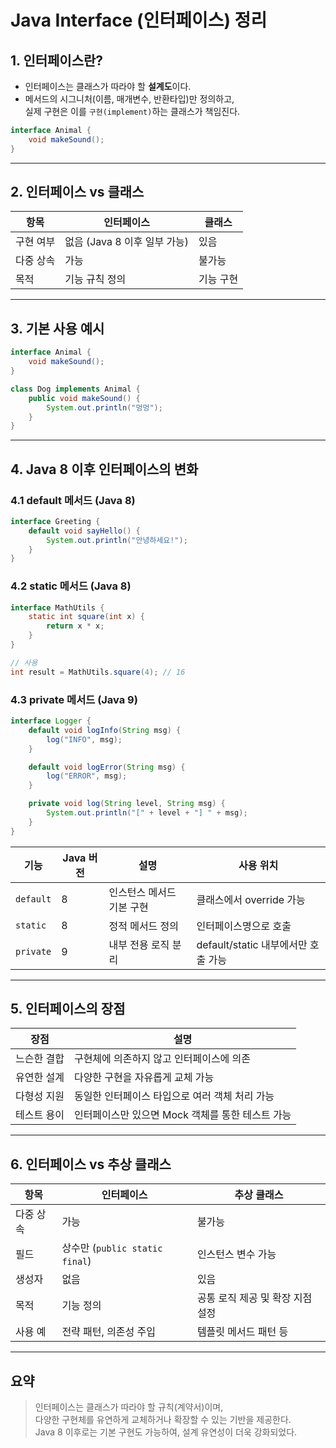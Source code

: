 # Java Interface (인터페이스) 정리

## 1. 인터페이스란?

- 인터페이스는 클래스가 따라야 할 **설계도**이다.
- 메서드의 시그니처(이름, 매개변수, 반환타입)만 정의하고,  
  실제 구현은 이를 `구현(implement)`하는 클래스가 책임진다.

```java
interface Animal {
    void makeSound();
}
```

---

## 2. 인터페이스 vs 클래스

| 항목 | 인터페이스 | 클래스 |
|------|------------|--------|
| 구현 여부 | 없음 (Java 8 이후 일부 가능) | 있음 |
| 다중 상속 | 가능 | 불가능 |
| 목적 | 기능 규칙 정의 | 기능 구현 |

---

## 3. 기본 사용 예시

```java
interface Animal {
    void makeSound();
}

class Dog implements Animal {
    public void makeSound() {
        System.out.println("멍멍");
    }
}
```

---

## 4. Java 8 이후 인터페이스의 변화

### 4.1 default 메서드 (Java 8)

```java
interface Greeting {
    default void sayHello() {
        System.out.println("안녕하세요!");
    }
}
```

### 4.2 static 메서드 (Java 8)

```java
interface MathUtils {
    static int square(int x) {
        return x * x;
    }
}

// 사용
int result = MathUtils.square(4); // 16
```

### 4.3 private 메서드 (Java 9)

```java
interface Logger {
    default void logInfo(String msg) {
        log("INFO", msg);
    }

    default void logError(String msg) {
        log("ERROR", msg);
    }

    private void log(String level, String msg) {
        System.out.println("[" + level + "] " + msg);
    }
}
```

| 기능 | Java 버전 | 설명 | 사용 위치 |
|------|------------|------|-----------|
| `default` | 8 | 인스턴스 메서드 기본 구현 | 클래스에서 override 가능 |
| `static`  | 8 | 정적 메서드 정의 | 인터페이스명으로 호출 |
| `private` | 9 | 내부 전용 로직 분리 | default/static 내부에서만 호출 가능 |

---

## 5. 인터페이스의 장점

| 장점 | 설명 |
|------|------|
| 느슨한 결합 | 구현체에 의존하지 않고 인터페이스에 의존 |
| 유연한 설계 | 다양한 구현을 자유롭게 교체 가능 |
| 다형성 지원 | 동일한 인터페이스 타입으로 여러 객체 처리 가능 |
| 테스트 용이 | 인터페이스만 있으면 Mock 객체를 통한 테스트 가능 |

---

## 6. 인터페이스 vs 추상 클래스

| 항목 | 인터페이스 | 추상 클래스 |
|------|-------------|--------------|
| 다중 상속 | 가능 | 불가능 |
| 필드 | 상수만 (`public static final`) | 인스턴스 변수 가능 |
| 생성자 | 없음 | 있음 |
| 목적 | 기능 정의 | 공통 로직 제공 및 확장 지점 설정 |
| 사용 예 | 전략 패턴, 의존성 주입 | 템플릿 메서드 패턴 등 |

---

## 요약

> 인터페이스는 클래스가 따라야 할 규칙(계약서)이며,  
> 다양한 구현체를 유연하게 교체하거나 확장할 수 있는 기반을 제공한다.  
> Java 8 이후로는 기본 구현도 가능하여, 설계 유연성이 더욱 강화되었다.
